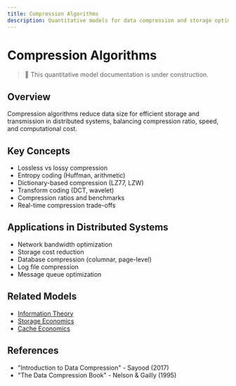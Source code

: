 ```yaml
---
title: Compression Algorithms
description: Quantitative models for data compression and storage optimization
---
```


# Compression Algorithms

> 🚧 This quantitative model documentation is under construction.

## Overview
Compression algorithms reduce data size for efficient storage and transmission in distributed systems, balancing compression ratio, speed, and computational cost.

## Key Concepts
- Lossless vs lossy compression
- Entropy coding (Huffman, arithmetic)
- Dictionary-based compression (LZ77, LZW)
- Transform coding (DCT, wavelet)
- Compression ratios and benchmarks
- Real-time compression trade-offs

## Applications in Distributed Systems
- Network bandwidth optimization
- Storage cost reduction
- Database compression (columnar, page-level)
- Log file compression
- Message queue optimization

## Related Models
- [Information Theory](../architects-handbook/quantitative-analysis/information-theory.md)
- [Storage Economics](../architects-handbook/quantitative-analysis/storage-economics.md)
- [Cache Economics](../architects-handbook/quantitative-analysis/cache-economics.md)

## References
- "Introduction to Data Compression" - Sayood (2017)
- "The Data Compression Book" - Nelson & Gailly (1995)
